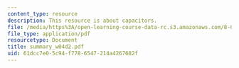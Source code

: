 ```yaml
---
content_type: resource
description: This resource is about capacitors.
file: /media/https%3A/open-learning-course-data-rc.s3.amazonaws.com/8-02-physics-ii-electricity-and-magnetism-spring-2007/61dcc7e05c94f7786547214a4267682f_summary_w04d2.pdf
file_type: application/pdf
resourcetype: Document
title: summary_w04d2.pdf
uid: 61dcc7e0-5c94-f778-6547-214a4267682f
---
```

